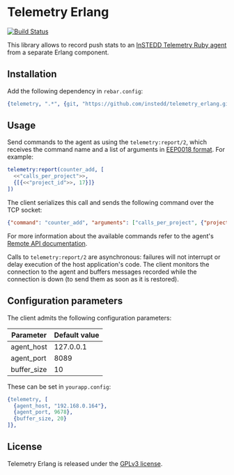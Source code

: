 # Telemetry Erlang

[![Build Status](https://travis-ci.org/instedd/telemetry_erlang.svg)](https://travis-ci.org/instedd/telemetry_erlang)

This library allows to record push stats to an [InSTEDD Telemetry Ruby agent](https://github.com/instedd/telemetry_rails) from a separate Erlang component.

## Installation

Add the following dependency in `rebar.config`:

```erlang
{telemetry, ".*", {git, "https://github.com/instedd/telemetry_erlang.git"}}
```

## Usage

Send commands to the agent as using the `telemetry:report/2`, which receives the command name and a list of arguments in [EEP0018 format](https://github.com/davisp/jiffy#data-format). For example:

```erlang
telemetry:report(counter_add, [
  <<"calls_per_project">>,
  {[{<<"project_id">>, 17}]}
])
```

The client serializes this call and sends the following command over the TCP socket:

```json
{"command": "counter_add", "arguments": ["calls_per_project", {"project_id": 17}]}
```

For more information about the available commands refer to the agent's [Remote API documentation](https://github.com/instedd/telemetry_rails/blob/master/README.md#remote-api).

Calls to `telemetry:report/2` are asynchronous: failures will not interrupt or delay execution of the host application's code. The client monitors the connection to the agent and buffers messages recorded while the connection is down (to send them as soon as it is restored).

## Configuration parameters

The client admits the following configuration parameters:

| Parameter     | Default value |
| ------------- | ------------- |
| agent_host    | 127.0.0.1     |
| agent_port    | 8089          |
| buffer_size   | 10            |

These can be set in `yourapp.config`:

```erlang
{telemetry, [
  {agent_host, "192.168.0.164"},
  {agent_port, 9678},
  {buffer_size, 20}
]},
```

## License

Telemetry Erlang is released under the [GPLv3 license](LICENSE).
